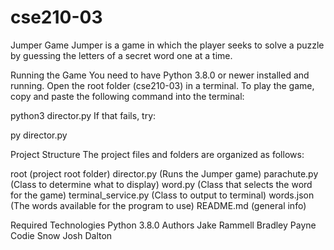 # cse210-03
Jumper Game
Jumper is a game in which the player seeks to solve a puzzle 
by guessing the letters of a secret word one at a time.

Running the Game
You need to have Python 3.8.0 or newer installed and running. 
Open the root folder (cse210-03) in a terminal. To play the game, 
copy and paste the following command into the terminal:

python3 director.py
If that fails, try:

py director.py


Project Structure
The project files and folders are organized as follows:

root                    (project root folder)
director.py             (Runs the Jumper game)
parachute.py            (Class to determine what to display)
word.py                 (Class that selects the word for the game)
terminal_service.py     (Class to output to terminal)
words.json              (The words available for the program to use)
README.md               (general info)

Required Technologies
Python 3.8.0
Authors
Jake Rammell
Bradley Payne
Codie Snow
Josh Dalton